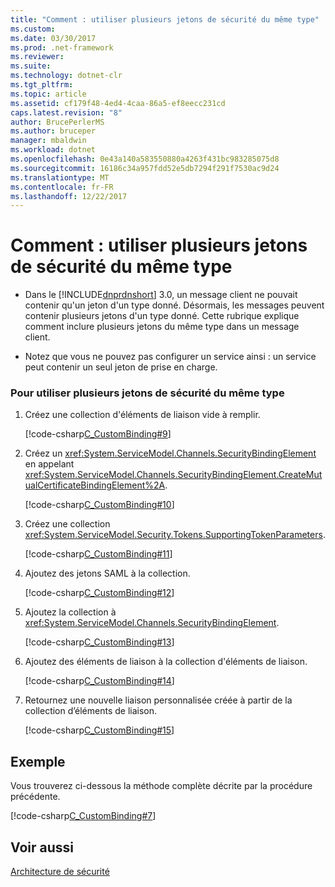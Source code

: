 ```yaml
---
title: "Comment : utiliser plusieurs jetons de sécurité du même type"
ms.custom: 
ms.date: 03/30/2017
ms.prod: .net-framework
ms.reviewer: 
ms.suite: 
ms.technology: dotnet-clr
ms.tgt_pltfrm: 
ms.topic: article
ms.assetid: cf179f48-4ed4-4caa-86a5-ef8eecc231cd
caps.latest.revision: "8"
author: BrucePerlerMS
ms.author: bruceper
manager: mbaldwin
ms.workload: dotnet
ms.openlocfilehash: 0e43a140a583550880a4263f431bc983285075d8
ms.sourcegitcommit: 16186c34a957fdd52e5db7294f291f7530ac9d24
ms.translationtype: MT
ms.contentlocale: fr-FR
ms.lasthandoff: 12/22/2017
---
```

# <a name="how-to-use-multiple-security-tokens-of-the-same-type"></a>Comment : utiliser plusieurs jetons de sécurité du même type
-   Dans le [!INCLUDE[dnprdnshort](../../../../includes/dnprdnshort-md.md)] 3.0, un message client ne pouvait contenir qu'un jeton d'un type donné. Désormais, les messages peuvent contenir plusieurs jetons d'un type donné. Cette rubrique explique comment inclure plusieurs jetons du même type dans un message client.  
  
-   Notez que vous ne pouvez pas configurer un service ainsi : un service peut contenir un seul jeton de prise en charge.  
  
### <a name="to-use-multiple-security-tokens-of-the-same-type"></a>Pour utiliser plusieurs jetons de sécurité du même type  
  
1.  Créez une collection d'éléments de liaison vide à remplir.  
  
     [!code-csharp[C_CustomBinding#9](../../../../samples/snippets/csharp/VS_Snippets_CFX/c_custombinding/cs/c_custombinding.cs#9)]  
  
2.  Créez un <xref:System.ServiceModel.Channels.SecurityBindingElement> en appelant <xref:System.ServiceModel.Channels.SecurityBindingElement.CreateMutualCertificateBindingElement%2A>.  
  
     [!code-csharp[C_CustomBinding#10](../../../../samples/snippets/csharp/VS_Snippets_CFX/c_custombinding/cs/c_custombinding.cs#10)]  
  
3.  Créez une collection <xref:System.ServiceModel.Security.Tokens.SupportingTokenParameters>.  
  
     [!code-csharp[C_CustomBinding#11](../../../../samples/snippets/csharp/VS_Snippets_CFX/c_custombinding/cs/c_custombinding.cs#11)]  
  
4.  Ajoutez des jetons SAML à la collection.  
  
     [!code-csharp[C_CustomBinding#12](../../../../samples/snippets/csharp/VS_Snippets_CFX/c_custombinding/cs/c_custombinding.cs#12)]  
  
5.  Ajoutez la collection à <xref:System.ServiceModel.Channels.SecurityBindingElement>.  
  
     [!code-csharp[C_CustomBinding#13](../../../../samples/snippets/csharp/VS_Snippets_CFX/c_custombinding/cs/c_custombinding.cs#13)]  
  
6.  Ajoutez des éléments de liaison à la collection d'éléments de liaison.  
  
     [!code-csharp[C_CustomBinding#14](../../../../samples/snippets/csharp/VS_Snippets_CFX/c_custombinding/cs/c_custombinding.cs#14)]  
  
7.  Retournez une nouvelle liaison personnalisée créée à partir de la collection d’éléments de liaison.  
  
     [!code-csharp[C_CustomBinding#15](../../../../samples/snippets/csharp/VS_Snippets_CFX/c_custombinding/cs/c_custombinding.cs#15)]  
  
## <a name="example"></a>Exemple  
 Vous trouverez ci-dessous la méthode complète décrite par la procédure précédente.  
  
 [!code-csharp[C_CustomBinding#7](../../../../samples/snippets/csharp/VS_Snippets_CFX/c_custombinding/cs/c_custombinding.cs#7)]  
  
## <a name="see-also"></a>Voir aussi  
 [Architecture de sécurité](http://msdn.microsoft.com/en-us/16593476-d36a-408d-808c-ae6fd483e28f)
